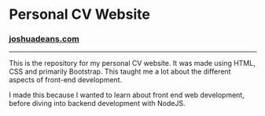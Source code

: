 # Personal CV Website
### [joshuadeans.com](www.joshuadeans.com)
---
This is the repository for my personal CV website. It was made using HTML, CSS and primarily Bootstrap. This taught me a lot about the different aspects of front-end development.

I made this because I wanted to learn about front end web development, before diving into backend development with NodeJS.
